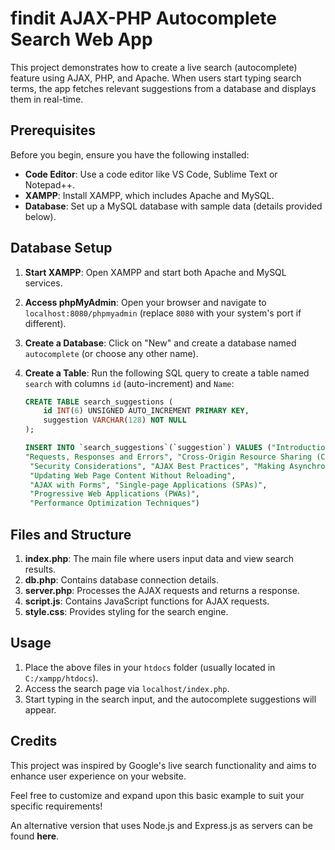 # findit AJAX-PHP Autocomplete Search Web App

This project demonstrates how to create a live search (autocomplete) feature using AJAX, PHP, and Apache. When users start typing search terms, the app fetches relevant suggestions from a database and displays them in real-time.

## Prerequisites

Before you begin, ensure you have the following installed:

- **Code Editor**: Use a code editor like VS Code, Sublime Text or Notepad++.
- **XAMPP**: Install XAMPP, which includes Apache and MySQL.
- **Database**: Set up a MySQL database with sample data (details provided below).

## Database Setup

1. **Start XAMPP**: Open XAMPP and start both Apache and MySQL services.
2. **Access phpMyAdmin**: Open your browser and navigate to `localhost:8080/phpmyadmin` (replace `8080` with your system's port if different).
3. **Create a Database**: Click on "New" and create a database named `autocomplete` (or choose any other name).
4. **Create a Table**: Run the following SQL query to create a table named `search` with columns `id` (auto-increment) and `Name`:

    ```sql
    CREATE TABLE search_suggestions (
        id INT(6) UNSIGNED AUTO_INCREMENT PRIMARY KEY,
        suggestion VARCHAR(128) NOT NULL
    );

    INSERT INTO `search_suggestions`(`suggestion`) VALUES ("Introduction to AJAX", "XMLHttpRequest Object", "Request Methods", 
    "Requests, Responses and Errors", "Cross-Origin Resource Sharing (CORS)",
     "Security Considerations", "AJAX Best Practices", "Making Asynchronous Requests", 
     "Updating Web Page Content Without Reloading", 
     "AJAX with Forms", "Single-page Applications (SPAs)", 
     "Progressive Web Applications (PWAs)", 
     "Performance Optimization Techniques")
    ```

## Files and Structure

1. **index.php**: The main file where users input data and view search results.
2. **db.php**: Contains database connection details.
3. **server.php**: Processes the AJAX requests and returns a response.
4. **script.js**: Contains JavaScript functions for AJAX requests.
5. **style.css**: Provides styling for the search engine.

## Usage

1. Place the above files in your `htdocs` folder (usually located in `C:/xampp/htdocs`).
2. Access the search page via `localhost/index.php`.
3. Start typing in the search input, and the autocomplete suggestions will appear.

## Credits

This project was inspired by Google's live search functionality and aims to enhance user experience on your website.

Feel free to customize and expand upon this basic example to suit your specific requirements!

An alternative version that uses Node.js and Express.js as servers can be found **here**.
